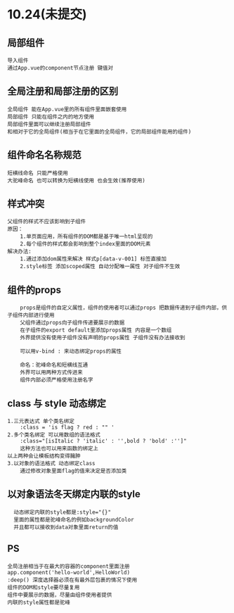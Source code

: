 # 10.24(未提交)

## 局部组件
    导入组件
    通过App.vue的component节点注册 键值对

## 全局注册和局部注册的区别
    全局组件 能在App.vue里的所有组件里面嵌套使用
    局部组件 只能在组件之内的地方使用
    局部组件里面可以继续注册局部组件
    和相对于它的全局组件(相当于在它里面的全局组件，它的局部组件能用的组件)

## 组件命名名称规范
    短横线命名 只能严格使用 
    大驼峰命名 也可以转换为短横线使用 也会生效(推荐使用)

## 样式冲突
    父组件的样式不应该影响到子组件
    原因：
        1.单页面应用，所有组件的DOM都是基于唯一html呈现的
        2.每个组件的样式都会影响到整个index里面的DOM元素
    解决办法:
        1.通过添加dom属性来解决 样式p[data-v-001] 标签直接加
        2.style标签 添加scoped属性 自动分配唯一属性 对子组件不生效

## 组件的props
        props是组件的自定义属性，组件的使用者可以通过props 把数据传递到子组件内部，供子组件内部进行使用
        父组件通过props向子组件传递要展示的数据
        在子组件的export default里添加props属性 内容是一个数组
        外界提供没有使用子组件没有声明的props属性 子组件没有办法接收到

        可以用v-bind : 来动态绑定props的属性

        命名：驼峰命名和短横线互通
        外界可以用两种方式传进来
        组件内部必须严格使用注册名字

## class 与 style 动态绑定 
    1.三元表达式 单个类名绑定
        :class = 'is flag ? red : "" '
    2.多个类名绑定 可以用数组的语法格式 
        :class="[isItalic ? 'italic' : '',bold ? 'bold' :'']"
        这种方法也可以用来函数的绑定上
    以上两种会让模板结构变得臃肿
    3.以对象的语法格式 动态绑定class
        通过修改对象里面flag的值来决定是否添加类

## 以对象语法冬天绑定内联的style
      动态绑定内联的style都是:style="{}"
      里面的属性都是驼峰命名的例如backgroundColor
      并且都可以接收到data对象里面return的值
## PS 
    全局注册相当于在最大的容器的component里面注册
    app.component('hello-world',HelloWorld)
    :deep() 深度选择器必须在有最外层包裹的情况下使用
    组件的DOM和style要尽量复用
    组件中要展示的数据，尽量由组件使用者提供
    内联的style属性都是驼峰
